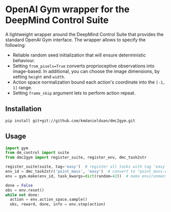 # OpenAI Gym wrapper for the DeepMind Control Suite

A lightweight wrapper around the DeepMind Control Suite that provides the standard OpenAI Gym interface. The wrapper allows to specify the following:

* Reliable random seed initialization that will ensure deterministic behaviour.
* Setting ```from_pixels=True``` converts proprioceptive observations into image-based. In additional, you can choose the image dimensions, by setting ```height``` and ```width```.
* Action space normalization bound each action's coordinate into the ```[-1, 1]``` range.
* Setting ```frame_skip``` argument lets to perform action repeat.

## Installation

```shell
pip install git+git://github.com/kmdanielduan/dmc2gym.git
```

## Usage

```python
import gym
from dm_control import suite
from dmc2gym import register_suite, register_env, dmc_task2str

register_suite(suite, tag='easy')  # register all tasks with tag 'easy' in the suite to gym registry
env_id = dmc_task2str('point_mass', 'easy')  # convert to "point_mass-easy-v0"
env = gym.make(env_id, task_kwargs=dict(random=42))  # make environments directly

done = False
obs = env.reset()
while not done:
  action = env.action_space.sample()
  obs, reward, done, info = env.step(action)
```
